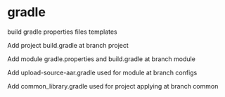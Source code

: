 # gradle
build gradle properties files templates

Add project build.gradle at branch project


Add module gradle.properties and build.gradle at branch module

Add upload-source-aar.gradle used for module at branch configs

Add common_library.gradle used for project applying at branch common

